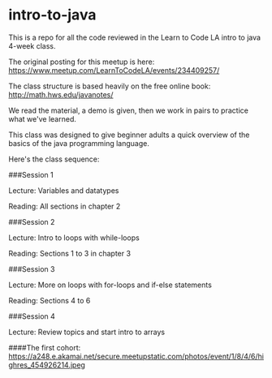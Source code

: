 # intro-to-java 

This is a repo for all the code reviewed in the Learn to Code LA intro to java 4-week class.

The original posting for this meetup is here: https://www.meetup.com/LearnToCodeLA/events/234409257/

The class structure is based heavily on the free online book: http://math.hws.edu/javanotes/

We read the material, a demo is given, then we work in pairs to practice what we've learned.

This class was designed to give beginner adults a quick overview of the basics of the java programming language.

Here's the class sequence:

###Session 1

Lecture: Variables and datatypes

Reading: All sections in chapter 2 

###Session 2

Lecture: Intro to loops with while-loops

Reading: Sections 1 to 3 in chapter 3

###Session 3

Lecture: More on loops with for-loops and if-else statements

Reading: Sections 4 to 6

###Session 4

Lecture: Review topics and start intro to arrays


####The first cohort: https://a248.e.akamai.net/secure.meetupstatic.com/photos/event/1/8/4/6/highres_454926214.jpeg
